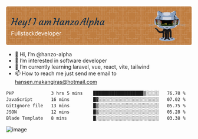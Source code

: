 ![Header](./github-header-image.png)

- 👋 Hi, I’m @hanzo-alpha
- 👀 I’m interested in software developer
- 🌱 I’m currently learning laravel, vue, react, vite, tailwind
- 📫 How to reach me just send me email to hansen.makangiras@hotmail.com 

<!---
hanzo-alpha/hanzo-alpha is a ✨ special ✨ repository because its `README.md` (this file) appears on your GitHub profile.
You can click the Preview link to take a look at your changes.
--->

<!--START_SECTION:waka-->

```txt
PHP              3 hrs 5 mins    ███████████████████▒░░░░░   76.78 %
JavaScript       16 mins         █▓░░░░░░░░░░░░░░░░░░░░░░░   07.02 %
GitIgnore file   13 mins         █▒░░░░░░░░░░░░░░░░░░░░░░░   05.75 %
JSON             12 mins         █▒░░░░░░░░░░░░░░░░░░░░░░░   05.28 %
Blade Template   8 mins          █░░░░░░░░░░░░░░░░░░░░░░░░   03.38 %
```

<!--END_SECTION:waka-->

![image](https://github.com/hanzo-alpha/hanzo-alpha/assets/111342797/c4bd2977-6123-4017-8652-6e166259b484)

